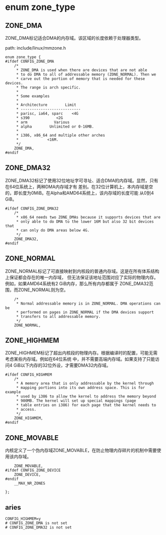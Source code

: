 enum zone_type
========================================

ZONE_DMA
----------------------------------------

ZONE_DMA标记适合DMA的内存域。该区域的长度依赖于处理器类型。

path: include/linux/mmzone.h
```
enum zone_type {
#ifdef CONFIG_ZONE_DMA
    /*
     * ZONE_DMA is used when there are devices that are not able
     * to do DMA to all of addressable memory (ZONE_NORMAL). Then we
     * carve out the portion of memory that is needed for these devices.
     * The range is arch specific.
     *
     * Some examples
     *
     * Architecture        Limit
     * ---------------------------
     * parisc, ia64, sparc    <4G
     * s390            <2G
     * arm            Various
     * alpha        Unlimited or 0-16MB.
     *
     * i386, x86_64 and multiple other arches
     *             <16M.
     */
    ZONE_DMA,
#endif
```

ZONE_DMA32
----------------------------------------

ZONE_DMA32标记了使用32位地址字可寻址、适合DMA的内存域。显然，只有在64位系统上，两种DMA内存域才有
差别。在32位计算机上，本内存域是空的，即长度为0MiB。在Alpha和AMD64系统上，该内存域的长度可能
从0到4 GiB。

```
#ifdef CONFIG_ZONE_DMA32
    /*
     * x86_64 needs two ZONE_DMAs because it supports devices that are
     * only able to do DMA to the lower 16M but also 32 bit devices that
     * can only do DMA areas below 4G.
     */
    ZONE_DMA32,
#endif
```

ZONE_NORMAL
----------------------------------------

ZONE_NORMAL标记了可直接映射到内核段的普通内存域。这是在所有体系结构上保证都会存在的唯一内存域，
但无法保证该地址范围对应了实际的物理内存。例如，如果AMD64系统有2 GiB内存，那么所有内存都属于
ZONE_DMA32范围，而ZONE_NORMAL则为空。

```
    /*
     * Normal addressable memory is in ZONE_NORMAL. DMA operations can be
     * performed on pages in ZONE_NORMAL if the DMA devices support
     * transfers to all addressable memory.
     */
    ZONE_NORMAL,
```

ZONE_HIGHMEM
----------------------------------------

ZONE_HIGHMEM标记了超出内核段的物理内存。根据编译时的配置，可能无需考虑某些内存域。例如在64位系统
中，并不需要高端内存域。如果支持了只能访问4 GiB以下内存的32位外设，才需要DMA32内存域。

```
#ifdef CONFIG_HIGHMEM
    /*
     * A memory area that is only addressable by the kernel through
     * mapping portions into its own address space. This is for example
     * used by i386 to allow the kernel to address the memory beyond
     * 900MB. The kernel will set up special mappings (page
     * table entries on i386) for each page that the kernel needs to
     * access.
     */
    ZONE_HIGHMEM,
#endif
```

ZONE_MOVABLE
----------------------------------------

内核定义了一个伪内存域ZONE_MOVABLE，在防止物理内存碎片的机制中需要使用该内存域。

```
    ZONE_MOVABLE,
#ifdef CONFIG_ZONE_DEVICE
    ZONE_DEVICE,
#endif
    __MAX_NR_ZONES

};
```

aries
----------------------------------------

```
CONFIG_HIGHMEM=y
# CONFIG_ZONE_DMA is not set
# CONFIG_ZONE_DMA32 is not set
```